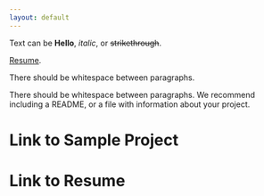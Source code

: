 ```yaml
---
layout: default
---
```


Text can be **Hello**, _italic_, or ~~strikethrough~~.

[Resume](./resume.html).

There should be whitespace between paragraphs.

There should be whitespace between paragraphs. We recommend including a README, or a file with information about your project.

# Link to Sample Project


# Link to Resume
